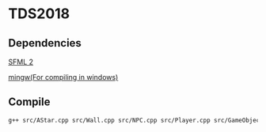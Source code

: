 # TDS2018
## Dependencies
[SFML 2](https://www.sfml-dev.org/download/sfml/2.4.2/)

[mingw\(For compiling in windows\)](https://sourceforge.net/projects/mingw-w64/files/Toolchains%20targetting%20Win32/Personal%20Builds/mingw-builds/installer/mingw-w64-install.exe/download)
## Compile
```bash
g++ src/AStar.cpp src/Wall.cpp src/NPC.cpp src/Player.cpp src/GameObject.cpp src/Global.cpp src/Main.cpp -lsfml-audio -lsfml-graphics -lsfml-window -lsfml-system -g -o build/debug/a.out
```
